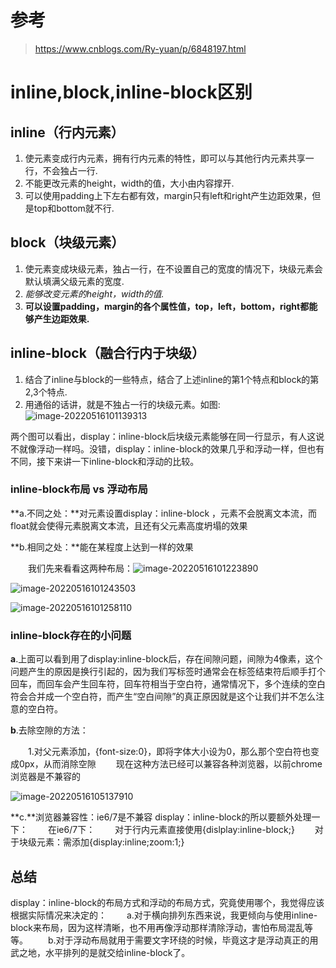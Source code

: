 # 参考

> https://www.cnblogs.com/Ry-yuan/p/6848197.html

# inline,block,inline-block区别

## inline（行内元素）	

1. 使元素变成行内元素，拥有行内元素的特性，即可以与其他行内元素共享一行，不会独占一行. 
2. 不能更改元素的height，width的值，大小由内容撑开. 
3. 可以使用padding上下左右都有效，margin只有left和right产生边距效果，但是top和bottom就不行.

## block（块级元素）

1. 使元素变成块级元素，独占一行，在不设置自己的宽度的情况下，块级元素会默认填满父级元素的宽度. 
2. *能够改变元素的height，width的值.* 
3. **可以设置padding，margin的各个属性值，top，left，bottom，right都能够产生边距效果.**

## inline-block（融合行内于块级）

1. 结合了inline与block的一些特点，结合了上述inline的第1个特点和block的第2,3个特点.
2. 用通俗的话讲，就是不独占一行的块级元素。如图:![image-20220516101139313](C:\Users\86132\AppData\Roaming\Typora\typora-user-images\image-20220516101139313.png)

两个图可以看出，display：inline-block后块级元素能够在同一行显示，有人这说不就像浮动一样吗。没错，display：inline-block的效果几乎和浮动一样，但也有不同，接下来讲一下inline-block和浮动的比较。

### **inline-block布局 vs 浮动布局**

 **a.不同之处：**对元素设置display：inline-block ，元素不会脱离文本流，而float就会使得元素脱离文本流，且还有父元素高度坍塌的效果

  **b.相同之处：**能在某程度上达到一样的效果

　　我们先来看看这两种布局：![image-20220516101223890](C:\Users\86132\AppData\Roaming\Typora\typora-user-images\image-20220516101223890.png)

![image-20220516101243503](C:\Users\86132\AppData\Roaming\Typora\typora-user-images\image-20220516101243503.png)

![image-20220516101258110](C:\Users\86132\AppData\Roaming\Typora\typora-user-images\image-20220516101258110.png)

### **inline-block存在的小问题**

**a**.上面可以看到用了display:inline-block后，存在间隙问题，间隙为4像素，这个问题产生的原因是换行引起的，因为我们写标签时通常会在标签结束符后顺手打个回车，而回车会产生回车符，回车符相当于空白符，通常情况下，多个连续的空白符会合并成一个空白符，而产生“空白间隙”的真正原因就是这个让我们并不怎么注意的空白符。

 

**b**.去除空隙的方法：

　　1.对父元素添加，{font-size:0}，即将字体大小设为0，那么那个空白符也变成0px，从而消除空隙
　　现在这种方法已经可以兼容各种浏览器，以前chrome浏览器是不兼容的

![image-20220516105137910](C:\Users\86132\AppData\Roaming\Typora\typora-user-images\image-20220516105137910.png)

**c.**浏览器兼容性：ie6/7是不兼容 display：inline-block的所以要额外处理一下：
　　在ie6/7下：
　　对于行内元素直接使用{dislplay:inline-block;}
　　对于块级元素：需添加{display:inline;zoom:1;}

## 总结

display：inline-block的布局方式和浮动的布局方式，究竟使用哪个，我觉得应该根据实际情况来决定的：
　　a.对于横向排列东西来说，我更倾向与使用inline-block来布局，因为这样清晰，也不用再像浮动那样清除浮动，害怕布局混乱等等。
　　b.对于浮动布局就用于需要文字环绕的时候，毕竟这才是浮动真正的用武之地，水平排列的是就交给inline-block了。